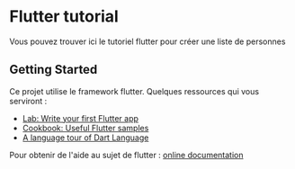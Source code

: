 # Flutter tutorial

Vous pouvez trouver ici le tutoriel flutter pour créer une liste de personnes 

## Getting Started

Ce projet utilise le framework flutter.
Quelques ressources qui vous serviront :

- [Lab: Write your first Flutter app](https://flutter.io/docs/get-started/codelab)
- [Cookbook: Useful Flutter samples](https://flutter.io/docs/cookbook)
- [A language tour of Dart Language](https://www.dartlang.org/guides/language/language-tour)


Pour obtenir de l'aide au sujet de flutter :
[online documentation](https://flutter.io/docs)
